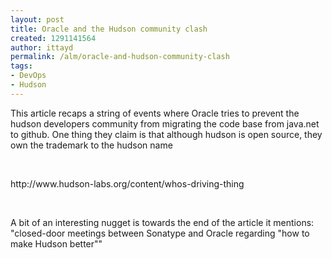 ```yaml
---
layout: post
title: Oracle and the Hudson community clash
created: 1291141564
author: ittayd
permalink: /alm/oracle-and-hudson-community-clash
tags:
- DevOps
- Hudson
---
```

<p>This article recaps a string of events where Oracle tries to prevent the hudson developers community from migrating the code base from java.net to github. One thing they claim is that although hudson is open source, they own the trademark to the hudson name </p>
<p>&nbsp;</p>
<p>http://www.hudson-labs.org/content/whos-driving-thing</p>
<p>&nbsp;</p>
<p>A bit of an interesting nugget is towards the end of the article it mentions: &quot;closed-door meetings between Sonatype and Oracle regarding &quot;how to make Hudson better&quot;&quot;</p>
